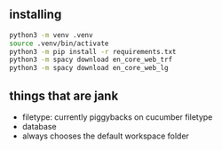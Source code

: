 ## installing

```sh
python3 -m venv .venv 
source .venv/bin/activate
python3 -m pip install -r requirements.txt
python3 -m spacy download en_core_web_trf 
python3 -m spacy download en_core_web_lg
```

## things that are jank

- filetype: currently piggybacks on cucumber filetype 
- database
- always chooses the default workspace folder

